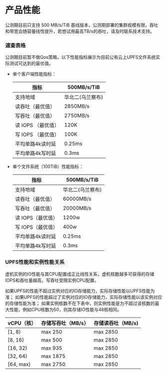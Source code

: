 

# 产品性能
公测期目前只支持 500 MB/s/TiB 基线版本，公测期部署的集群规模有限，吞吐和带宽会随容量线性提升，若想试用最高TB/s的吞吐，请及时联系技术支持。


### 速查表格
公测期目前暂不做Qos策略，以下性能指标展示为目前公有云上UPFS文件系统实际测试可达到的最优值。

 - 单个客户端性能指标：
    
    | 指标       | 500MB/s/TiB |
    |----------|------------|
    | 支持地域     | 华北二(乌兰察布)  |
    | 读吞吐（最优值） | 2850MB/s   |
    | 写吞吐（最优值） | 2750MB/s   |
    | 读 IOPS （最优值） | 120K       |
    | 写 IOPS （最优值） | 100K       |
    | 平均单路4k读时延 | 0.25ms     |
    | 平均单路4k写时延 | 0.3ms      |

 - 单个文件系统（100TiB）性能指标：
    
    | 指标 | 500MB/s/TiB |
    |-------------|----------|
    | 支持地域 | 华北二(乌兰察布) |
    | 读吞吐（最优值） |  60000MB/s |
    | 写吞吐（最优值） |  20000MB/s |
    | 读 IOPS（最优值） | 1200w     |
    | 写 IOPS（最优值） | 400w      |
    | 平均单路4k读时延 | 0.25ms   |
    | 平均单路4k写时延| 0.3ms    |

 

### UPFS性能和实例性能关系
虚机实例的IO性能与其CPU配置成正比线性关系，虚机核数越多可获得的存储IOPS和吞吐量越高，写吞吐受限实例CPU配置。

如果UPFS的性能不超过实例对应的IO存储能力，实际存储性能以UPFS性能为准；
如果UPFS的性能超过了实例对应的IO存储能力，实际存储性能以该实例对应的存储性能为准；
如果实例核数不在下表中，则实例性能是为不超过该核数的最大性能，例如CPU核数为50，则其存储IO性能与48核相同。


| vCPU（核）| 存储写吞吐（MB/s） | 存储读吞吐（MB/s) |
|-------------------|-------------|----------|
| [1, 8) | max 250     | max 2850 |
| [8, 16) | max 500     | max 2850 |
| [16, 32) | max 935     | max 2850 |
| [32, 64) | max 1875    | max 2850 |
| [64, max) | max 2750    | max 2850 |

